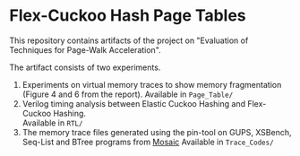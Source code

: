 # Flex-Cuckoo Hash Page Tables

This repository contains artifacts of the project on "Evaluation of Techniques for Page-Walk Acceleration".

The artifact consists of two experiments. 
1. Experiments on virtual memory traces to show memory fragmentation (Figure 4 and 6 from the report).
Available in `Page_Table/`
2. Verilog timing analysis between Elastic Cuckoo Hashing and Flex-Cuckoo Hashing.  
Available in `RTL/`
3. The memory trace files generated using the pin-tool on GUPS, XSBench, Seq-List and BTree programs from [Mosaic](https://dl.acm.org/doi/10.1145/3582016.3582021)
Available in `Trace_Codes/`
